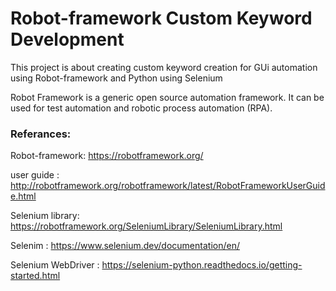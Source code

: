 # Robot-framework Custom Keyword Development

This project is about creating custom keyword creation for GUi automation using Robot-framework and Python using Selenium

Robot Framework is a generic open source automation framework. It can be used for test automation and robotic process automation (RPA).

### Referances:

Robot-framework: https://robotframework.org/

user guide : http://robotframework.org/robotframework/latest/RobotFrameworkUserGuide.html

Selenium library: https://robotframework.org/SeleniumLibrary/SeleniumLibrary.html

Selenim : https://www.selenium.dev/documentation/en/

Selenium WebDriver : https://selenium-python.readthedocs.io/getting-started.html
